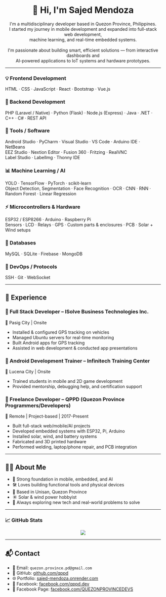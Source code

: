 <h1 align="center">👋 Hi, I'm Sajed Mendoza</h1>

<p align="center">
  I'm a multidisciplinary developer based in Quezon Province, Philippines.<br>
  I started my journey in mobile development and expanded into full-stack web development,<br>
  machine learning, and real-time embedded systems.<br><br>
  I'm passionate about building smart, efficient solutions — from interactive dashboards and<br>
  AI-powered applications to IoT systems and hardware prototypes.
</p>

---
### 💡 Frontend Development
HTML · CSS · JavaScript · React · Bootstrap · Vue.js

### 🔧 Backend Development
PHP (Laravel / Native) · Python (Flask) · Node.js (Express) · Java · .NET · C++ · C# · REST API

### 🧰 Tools / Software
Android Studio · PyCharm · Visual Studio · VS Code · Arduino IDE · NetBeans  
EEZ Studio · Nextion Editor · Fusion 360 · Fritzing · RealVNC  
Label Studio · LabelImg · Thonny IDE

### 📊 Machine Learning / AI
YOLO · TensorFlow · PyTorch · scikit-learn  
Object Detection, Segmentation · Face Recognition · OCR · CNN · RNN · Random Forest · Linear Regression

### ⚡ Microcontrollers & Hardware
ESP32 / ESP8266 · Arduino · Raspberry Pi  
Sensors · LCD · Relays · GPS · Custom parts & enclosures · PCB · Solar + Wind setups

### 💽 Databases
MySQL · SQLite · Firebase · MongoDB

### 🔐 DevOps / Protocols
SSH · Git · WebSocket

---

## 💼 Experience

### 🔹 Full Stack Developer – ISolve Business Technologies Inc.
📍 Pasig City | Onsite
- Installed & configured GPS tracking on vehicles  
- Managed Ubuntu servers for real-time monitoring  
- Built Android apps for GPS tracking  
- Assisted in web development & conducted app presentations

### 🔹 Android Development Trainer – Infinitech Training Center
📍 Lucena City | Onsite  
- Trained students in mobile and 2D game development  
- Provided mentorship, debugging help, and certification support

### 🔹 Freelance Developer – QPPD (Quezon Province Programmers/Developers)
📍 Remote | Project-based | 2017-Present
- Built full-stack web/mobile/AI projects  
- Developed embedded systems with ESP32, Pi, Arduino  
- Installed solar, wind, and battery systems  
- Fabricated and 3D printed hardware  
- Performed welding, laptop/phone repair, and PCB integration

---

## 👨‍💻 About Me

- 🧠 Strong foundation in mobile, embedded, and AI
- 🛠 Loves building functional tools and physical devices
- 🏡 Based in Unisan, Quezon Province
- ☀️ Solar & wind power hobbyist
- 🎯 Always exploring new tech and real-world problems to solve

---

### 📈 GitHub Stats

<p align="center">
  <img src="https://github-readme-stats.vercel.app/api/top-langs/?username=qppd&layout=compact&theme=tokyonight" />
</p>

---

## 📬 Contact

- 📧 Email: `quezon.province.pd@gmail.com`
- 🐙 GitHub: [github.com/qppd](https://github.com/qppd)
- 🌐 Portfolio: [sajed-mendoza.onrender.com](https://sajed-mendoza.onrender.com)
- 📘 Facebook: [facebook.com/qppd.dev](https://facebook.com/qppd.dev)
- 📄 Facebook Page: [facebook.com/QUEZONPROVINCEDEVS](https://facebook.com/QUEZONPROVINCEDEVS)
